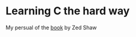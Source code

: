 # Learning C the hard way #

My persual of the [book](http://c.learncodethehardway.org/book/) by Zed Shaw
